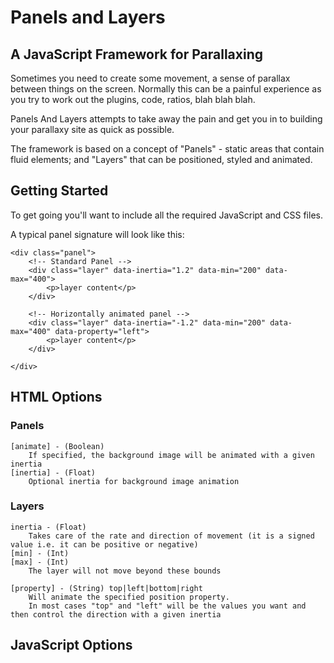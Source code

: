 # Panels and Layers

## A JavaScript Framework for Parallaxing

Sometimes you need to create some movement, a sense of parallax between things on the screen. Normally this can be a painful experience as you try to work out the plugins, code, ratios, blah blah blah.

Panels And Layers attempts to take away the pain and get you in to building your parallaxy site as quick as possible.

The framework is based on a concept of "Panels" - static areas that contain fluid elements; and "Layers" that can be positioned, styled and animated.

## Getting Started

To get going you'll want to include all the required JavaScript and CSS files.

A typical panel signature will look like this:

    <div class="panel">
        <!-- Standard Panel -->
        <div class="layer" data-inertia="1.2" data-min="200" data-max="400">
            <p>layer content</p>
        </div>

        <!-- Horizontally animated panel -->
        <div class="layer" data-inertia="-1.2" data-min="200" data-max="400" data-property="left">
            <p>layer content</p>
        </div>

    </div>

## HTML Options

### Panels

    [animate] - (Boolean)
        If specified, the background image will be animated with a given inertia
    [inertia] - (Float)
        Optional inertia for background image animation

### Layers

    inertia - (Float)
        Takes care of the rate and direction of movement (it is a signed value i.e. it can be positive or negative)
    [min] - (Int)
    [max] - (Int)
        The layer will not move beyond these bounds

    [property] - (String) top|left|bottom|right
        Will animate the specified position property.
        In most cases "top" and "left" will be the values you want and then control the direction with a given inertia

## JavaScript Options
